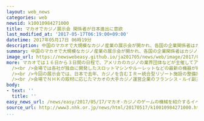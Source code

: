 ```yaml
---
layout: web_news
categories: web
newsid: k10010984271000
title: マカオでカジノ展示会 関係者が日本進出に意欲
last_modified_at: '2017-05-17T06:19:00+09:00'
datetime: 2017年05月17日 06時19分
description: 中国のマカオで大規模なカジノ産業の展示会が開かれ、各国の企業関係者はカジノを含むＩＲ＝統合型リゾート施設の整備推進法が成立した日本は「最後のフロンティアだ」などとして進出に意欲を示しました。
summary: 中国のマカオで大規模なカジノ産業の展示会が開かれ、各国の企業関係者はカジノを含むＩＲ＝統合型リゾート施設の整備推進法が成立した日本は「最後のフロンティアだ」などとして進出に意欲を示しました。
image_url: https://newswebeasy.github.io/ja201705/news/web/image/2017/05/17/k10010984271000.jpg
more: マカオでは１６日から３日間の日程で、アメリカのカジノの業界団体などが主催してアジア最大級のカジノ産業の展示会が開かれ、欧米やアジアなどからおよそ１８０社が出展しました。<br
  /><br />会場では各社が独自に開発したスロットマシンやルーレットなどの最新の機器が紹介されたほか、賭け金や客の人数などのデータを瞬時に分析して効率的な運営に生かすシステムを売り込む企業もありました。<br
  /><br />今回の展示会では、日本で去年、カジノを含むＩＲ＝統合型リゾート施設の整備推進法が成立したことから、日本をテーマに討論会も行われ、各国の企業関係者からは「日本は世界のカジノ産業の中で最後のフロンティアだ」などといった期待の声が上がっていました。<br
  /><br />会場でＮＨＫの取材に応じたマカオの大手カジノ運営企業のフランシス・ルイ副主席は、日本ではギャンブル依存症などの懸念があることを踏まえ、「われわれには問題を最小化する制度や機器、方法がある。日本の文化と国際的な感覚を組み合わせ、１＋１が３になるような施設を作ることができる」と述べて、進出に意欲を示していました。
body:
- text: ''
  title: ''
easy_news_url: /news/easy/2017/05/17/マカオ-カジノのゲームの機械を紹介するイベント/
source_url: http://www3.nhk.or.jp/news/html/20170517/k10010984271000.html
...
```

